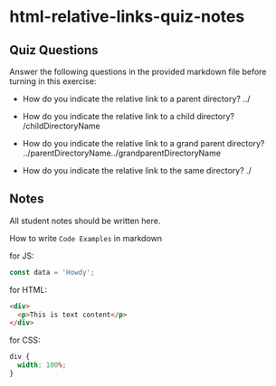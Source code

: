 # html-relative-links-quiz-notes

## Quiz Questions

Answer the following questions in the provided markdown file before turning in this exercise:

- How do you indicate the relative link to a parent directory?
  ../

- How do you indicate the relative link to a child directory?
  /childDirectoryName

- How do you indicate the relative link to a grand parent directory?
  ../parentDirectoryName../grandparentDirectoryName

- How do you indicate the relative link to the same directory?
  ./

## Notes

All student notes should be written here.

How to write `Code Examples` in markdown

for JS:

```javascript
const data = 'Howdy';
```

for HTML:

```html
<div>
  <p>This is text content</p>
</div>
```

for CSS:

```css
div {
  width: 100%;
}
```
